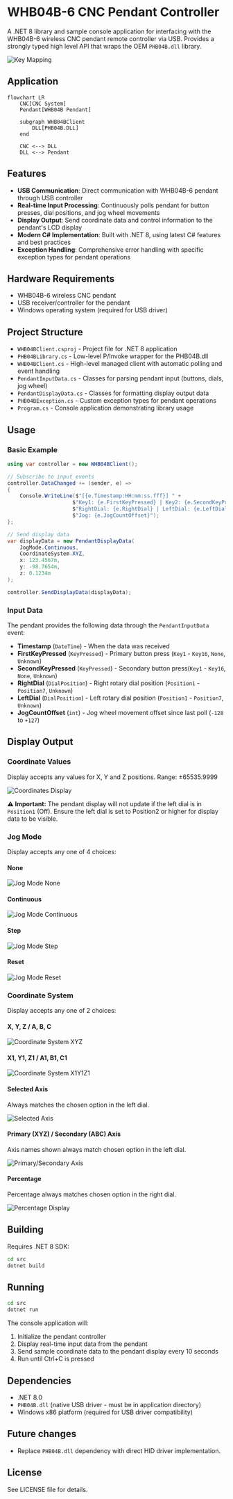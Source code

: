 # WHB04B-6 CNC Pendant Controller

A .NET 8 library and sample console application for interfacing with the WHB04B-6 wireless CNC pendant remote controller via USB. Provides a strongly typed high level API that wraps the OEM `PHB04B.dll` library.

![Key Mapping](doc/key-mapping.jpg)

## Application
```mermaid
flowchart LR
    CNC[CNC System]
    Pendant[WHB04B Pendant]
    
    subgraph WHB04BClient
        DLL[PHB04B.DLL]
    end

    CNC <--> DLL
    DLL <--> Pendant
```

## Features

- **USB Communication**: Direct communication with WHB04B-6 pendant through USB controller
- **Real-time Input Processing**: Continuously polls pendant for button presses, dial positions, and jog wheel movements
- **Display Output**: Send coordinate data and control information to the pendant's LCD display
- **Modern C# Implementation**: Built with .NET 8, using latest C# features and best practices
- **Exception Handling**: Comprehensive error handling with specific exception types for pendant operations

## Hardware Requirements

- WHB04B-6 wireless CNC pendant
- USB receiver/controller for the pendant
- Windows operating system (required for USB driver)

## Project Structure

- `WHB04BClient.csproj` - Project file for .NET 8 application
- `PHB04BLibrary.cs` - Low-level P/Invoke wrapper for the PHB04B.dll
- `WHB04BClient.cs` - High-level managed client with automatic polling and event handling
- `PendantInputData.cs` - Classes for parsing pendant input (buttons, dials, jog wheel)
- `PendantDisplayData.cs` - Classes for formatting display output data
- `PHB04BException.cs` - Custom exception types for pendant operations
- `Program.cs` - Console application demonstrating library usage

## Usage

### Basic Example

```csharp
using var controller = new WHB04BClient();

// Subscribe to input events
controller.DataChanged += (sender, e) =>
{
    Console.WriteLine($"[{e.Timestamp:HH:mm:ss.fff}] " +
                     $"Key1: {e.FirstKeyPressed} | Key2: {e.SecondKeyPressed} | " +
                     $"RightDial: {e.RightDial} | LeftDial: {e.LeftDial} | " +
                     $"Jog: {e.JogCountOffset}");
};

// Send display data
var displayData = new PendantDisplayData(
    JogMode.Continuous,
    CoordinateSystem.XYZ,
    x: 123.4567m,
    y: -98.7654m,
    z: 0.1234m
);

controller.SendDisplayData(displayData);
```

### Input Data

The pendant provides the following data through the `PendantInputData` event:

- **Timestamp** (`DateTime`) - When the data was received
- **FirstKeyPressed** (`KeyPressed`) - Primary button press (`Key1` - `Key16`, `None`, `Unknown`)
- **SecondKeyPressed** (`KeyPressed`) - Secondary button press(`Key1` - `Key16`, `None`, `Unknown`)
- **RightDial** (`DialPosition`) - Right rotary dial position (`Position1` - `Position7`, `Unknown`)
- **LeftDial** (`DialPosition`) - Left rotary dial position (`Position1` - `Position7`, `Unknown`)
- **JogCountOffset** (`int`) - Jog wheel movement offset since last poll (`-128` to `+127`)

## Display Output

### Coordinate Values
Display accepts any values for X, Y and Z positions. Range: ±65535.9999

![Coordinates Display](doc/coordinates.jpg)

**⚠️ Important:** The pendant display will not update if the left dial is in `Position1` (Off). Ensure the left dial is set to Position2 or higher for display data to be visible.

### Jog Mode
Display accepts any one of 4 choices:

#### None
![Jog Mode None](doc/jog-mode-none.jpg)

#### Continuous
![Jog Mode Continuous](doc/jog-mode-continuous.jpg)

#### Step
![Jog Mode Step](doc/jog-mode-step.jpg)

#### Reset
![Jog Mode Reset](doc/jog-mode-reset.jpg)

### Coordinate System
Display accepts any one of 2 choices:

#### X, Y, Z / A, B, C
![Coordinate System XYZ](doc/coordinate-xyz.jpg)

#### X1, Y1, Z1 / A1, B1, C1
![Coordinate System X1Y1Z1](doc/coordinate-x1y1z1.jpg)

#### Selected Axis
Always matches the chosen option in the left dial.

![Selected Axis](doc/predefined-asterisk.jpg)

#### Primary (XYZ) / Secondary (ABC) Axis 
Axis names shown always match chosen option in the left dial.

![Primary/Secondary Axis](doc/predefined-axis.jpg)

#### Percentage
Percentage always matches chosen option in the right dial.

![Percentage Display](doc/predefined-percentage.jpg)

## Building

Requires .NET 8 SDK:

```bash
cd src
dotnet build
```

## Running

```bash
cd src
dotnet run
```

The console application will:
1. Initialize the pendant controller
2. Display real-time input data from the pendant
3. Send sample coordinate data to the pendant display every 10 seconds
4. Run until Ctrl+C is pressed

## Dependencies

- .NET 8.0
- `PHB04B.dll` (native USB driver - must be in application directory)
- Windows x86 platform (required for USB driver compatibility)

## Future changes
- Replace `PHB04B.dll` dependency with direct HID driver implementation.

## License

See LICENSE file for details.

